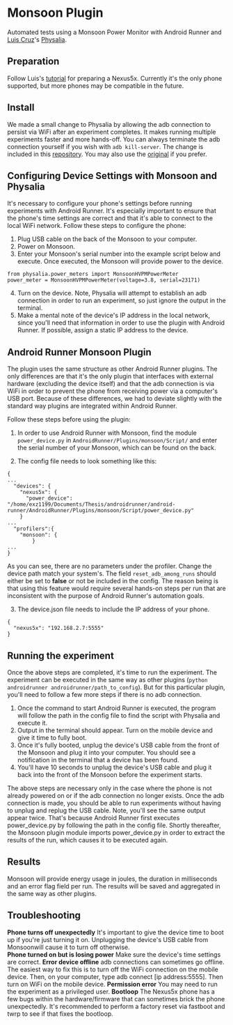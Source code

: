 # Monsoon Plugin

Automated tests using a Monsoon Power Monitor with Android Runner and [Luis Cruz](https://scholar.google.com/citations?user=O13oaH0AAAAJ&hl=en)'s [Physalia](https://tqrg.github.io/physalia/).

## Preparation
Follow Luis's [tutorial](https://tqrg.github.io/physalia/monsoon_tutorial.html) for preparing a Nexus5x.  Currently it's the only phone supported, but more phones may be compatible in the future.

## Install
We made a small change to Physalia by allowing the adb connection to persist via WiFi after an experiment completes.  It makes running multiple experiments faster and more hands-off.  You can always terminate the adb connection yourself if you wish with `adb kill-server`.  The change is included in this [repository](https://github.com/EricZielinski/physalia).  You may also use the [original](https://github.com/tqrg/physalia) if you prefer.

## Configuring Device Settings with Monsoon and Physalia
It's necessary to configure your phone's settings before running experiments with Android Runner.  It's especially important to ensure that the phone's time settings are correct and that it's able to connect to the local WiFi network.  Follow these steps to configure the phone:
1. Plug USB cable on the back of the Monsoon to your computer.
2. Power on Monsoon.
3. Enter your Monsoon's serial number into the example script below and execute. Once executed, the Monsoon will provide power to the device.
```
from physalia.power_meters import MonsoonHVPMPowerMeter
power_meter = MonsoonHVPMPowerMeter(voltage=3.8, serial=23171)
```

4. Turn on the device.  Note, Physalia will attempt to establish an adb connection in order to run an experiment, so just ignore the output in the terminal.
5. Make a mental note of the device's IP address in the local network, since you'll need that information in order to use the plugin with Android Runner.  If possible, assign a static IP address to the device.

## Android Runner Monsoon Plugin
The plugin uses the same structure as other Android Runner plugins.  The only differences are that it's the only plugin that interfaces with external hardware (excluding the device itself) and that the adb connection is via WiFi in order to prevent the phone from receiving power via a computer's USB port.  Because of these differences, we had to deviate slightly with the standard way plugins are integrated within Android Runner.

Follow these steps before using the plugin:
1. In order to use Android Runner with Monsoon, find the module `power_device.py` in `AndroidRunner/Plugins/monsoon/Script/` and enter the serial number of your Monsoon, which can be found on the back.   

2. The config file needs to look something like this:
```
{
...
  "devices": {
    "nexus5x": {
      "power_device": "/home/exz1199/Documents/Thesis/androidrunner/android-runner/AndroidRunner/Plugins/monsoon/Script/power_device.py"
    }
...
  "profilers":{
    "monsoon": {
        }
...
}
```
As you can see, there are no parameters under the profiler.  Change the device path match your system's.  The field `reset_adb_among_runs` should either be set to **false** or not be included in the config.  The reason being is that using this feature would require several hands-on steps per run that are inconsistent with the purpose of Android Runner's automation goals.

3. The device.json file needs to include the IP address of your phone.
```
{
  "nexus5x": "192.168.2.7:5555"
}
```

## Running the experiment
Once the above steps are completed, it's time to run the experiment.  The experiment can be executed in the same way as other plugins (`python androidrunner androidrunner/path_to_config`).  But for this particular plugin, you'll need to follow a few more steps if there is no adb connection.  
1. Once the command to start Android Runner is executed, the program will follow the path in the config file to find the script with Physalia and execute it.  
2. Output in the terminal should appear.  Turn on the mobile device and give it time to fully boot.  
3. Once it's fully booted, unplug the device's USB cable from the front of the Monsoon and plug it into your computer.  You should see a notification in the terminal that a device has been found.  
4. You'll have 10 seconds to unplug the device's USB cable and plug it back into the front of the Monsoon before the experiment starts.

The above steps are necessary only in the case where the phone is not already powered on or if the adb connection no longer exists.  Once the adb connection is made, you should be able to run experiments without having to unplug and replug the USB cable.  Note, you'll see the same output appear twice.  That's because Android Runner first executes power_device.py by following the path in the config file.  Shortly thereafter, the Monsoon plugin module imports power_device.py in order to extract the results of the run, which causes it to be executed again.

## Results
Monsoon will provide energy usage in joules, the duration in milliseconds and an error flag field per run.  The results will be saved and aggregated in the same way as other plugins.

## Troubleshooting
**Phone turns off unexpectedly**
It's important to give the device time to boot up if you're just turning it on.  Unplugging the device's USB cable from Monsoonwill cause it to turn off otherwise.  
**Phone turned on but is losing power**
Make sure the device's time settings are correct.
**Error device offline**
adb connections can sometimes go offline.  The easiest way to fix this is to turn off the WiFi connection on the mobile device.  Then, on your computer, type adb connect [ip address:5555].  Then turn on WiFi on the mobile device.
**Permission error**
You may need to run the experiment as a privileged user.
**Bootloop**
The Nexus5x phone has a few bugs within the hardware/firmware that can sometimes brick the phone unexpectedly.  It's recommended to perform a factory reset via fastboot and twrp to see if that fixes the bootloop.    
